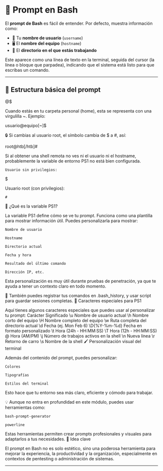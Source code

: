 # 💬 Prompt en Bash

El **prompt de Bash** es fácil de entender. Por defecto, muestra información como:

- 👤 Tu **nombre de usuario** (`username`)
- 🖥️ El **nombre del equipo** (`hostname`)
- 📁 El **directorio en el que estás trabajando**

Este aparece como una línea de texto en la terminal, seguida del cursor (la línea o bloque que parpadea), indicando que el sistema está listo para que escribas un comando.

---

## 🧱 Estructura básica del prompt


<usuario>@<equipo><directorio>$

Cuando estás en tu carpeta personal (home), esta se representa con una virgulilla ~. Ejemplo:

usuario@equipo[~]$

🔒 Si cambias al usuario root, el símbolo cambia de $ a #, así:

root@htb[/htb]#

Si al obtener una shell remota no ves ni el usuario ni el hostname, probablemente la variable de entorno PS1 no está bien configurada.

    Usuario sin privilegios:

$

Usuario root (con privilegios):

    #

🔧 ¿Qué es la variable PS1?

La variable PS1 define cómo se ve tu prompt. Funciona como una plantilla para mostrar información útil. Puedes personalizarla para mostrar:

    Nombre de usuario

    Hostname

    Directorio actual

    Fecha y hora

    Resultado del último comando

    Dirección IP, etc.

Esta personalización es muy útil durante pruebas de penetración, ya que te ayuda a tener un contexto claro en todo momento.

📁 También puedes registrar tus comandos en .bash_history, y usar script para guardar sesiones completas.
🧪 Caracteres especiales para PS1

Aquí tienes algunos caracteres especiales que puedes usar al personalizar tu prompt:
Carácter	Significado
\u	Nombre de usuario actual
\h	Nombre corto del equipo
\H	Nombre completo del equipo
\w	Ruta completa del directorio actual
\d	Fecha (ej. Mon Feb 6)
\D{%Y-%m-%d}	Fecha en formato personalizado
\t	Hora (24h - HH:MM:SS)
\T	Hora (12h - HH:MM:SS)
\@	Hora (AM/PM)
\j	Número de trabajos activos en la shell
\n	Nueva línea
\r	Retorno de carro
\s	Nombre de la shell
🖌️ Personalización visual del terminal

Además del contenido del prompt, puedes personalizar:

    Colores

    Tipografías

    Estilos del terminal

Esto hace que tu entorno sea más claro, eficiente y cómodo para trabajar.

💡 Aunque no entra en profundidad en este módulo, puedes usar herramientas como:

    bash-prompt-generator

    powerline

Estas herramientas permiten crear prompts profesionales y visuales para adaptarlos a tus necesidades.
📌 Idea clave

El prompt en Bash no es solo estético, sino una poderosa herramienta para mejorar la experiencia, la productividad y la organización, especialmente en contextos de pentesting o administración de sistemas.


---


